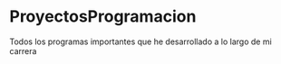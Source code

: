 # ProyectosProgramacion
Todos los programas importantes que he desarrollado a lo largo de mi carrera
